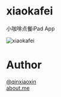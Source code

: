 # xiaokafei
小咖啡点餐iPad App

![xiaokafei](http://ww4.sinaimg.cn/large/0060lm7Tjw1eu27o9xdkyj31kw16oh33.jpg)

# Author

[@qinxiaoxin](https://twitter.com/qinxiaoxin) <br>
[about.me](https://about.me/xqin)
